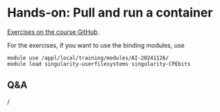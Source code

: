 # Hands-on: Pull and run a container

[Exercises on the course GitHub](https://github.com/Lumi-supercomputer/Getting_Started_with_AI_workshop/tree/main/05_Running_containers_on_LUMI).

For the exercises, if you want to use the binding modules, use

```
module use /appl/local/training/modules/AI-20241126/
module load singularity-userfilesystems singularity-CPEbits
```

<!--
<video src="https://462000265.lumidata.eu/ai-20241126/recordings/E05_RunningContainers.mp4" controls="controls"></video>
-->


## Q&A

/
